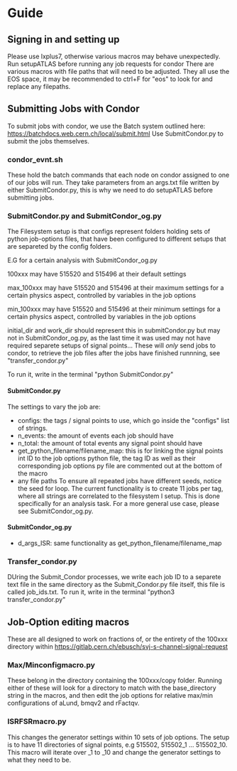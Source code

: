 # Guide 

## Signing in and setting up
Please use lxplus7, otherwise various macros may behave unexpectedly.
Run setupATLAS before running any job requests for condor
There are various macros with file paths that will need to be adjusted. They all use the EOS space, it may be recommended to ctrl+F for "eos" to look for and replace any filepaths.

## Submitting Jobs with Condor
To submit jobs with condor, we use the Batch system outlined here: https://batchdocs.web.cern.ch/local/submit.html
Use SubmitCondor.py to submit the jobs themselves.

### condor_evnt.sh
These hold the batch commands that each node on condor assigned to one of our jobs will run. They take parameters from an args.txt file written by either SubmitCondor.py, this is why we need to do setupATLAS before submitting jobs.

### SubmitCondor.py and SubmitCondor_og.py
The Filesystem setup is that configs represent folders holding sets of python job-options files, that have been configured to different setups that are separeted by the config folders. 

E.G for a certain analysis with SubmitCondor_og.py

100xxx may have 515520 and 515496 at their default settings

max_100xxx may have 515520 and 515496 at their maximum settings for a certain physics aspect, controlled by variables in the job options

min_100xxx may have 515520 and 515496 at their minimum settings for a certain physics aspect, controlled by variables in the job options

initial_dir and work_dir should represent this in submitCondor.py but may not in SubmitCondor_og.py, as the last time it was used may not have required separete setups of signal points... 
These will *only* send jobs to condor, to retrieve the job files after the jobs have finished runnning, see "transfer_condor.py"

To run it, write in the terminal "python SubmitCondor.py"

#### SubmitCondor.py
The settings to vary the job are:
- configs: the tags / signal points to use, which go inside the "configs" list of strings.
- n_events: the amount of events each job should have
- n_total: the amount of total events any signal point should have
- get_python_filename/filename_map: this is for linking the signal points int ID to the job options python file, the tag ID as well as their corresponding job options py file are commented out at the bottom of the macro
- any file paths 
To ensure all repeated jobs have different seeds, notice the seed for loop.
The current functionality is to create 11 jobs per tag, where all strings are correlated to the filesystem I setup. This is done specifically for an analysis task. For a more general use case, please see SubmitCondor_og.py.

#### SubmitCondor_og.py
- d_args_ISR: same functionality as get_python_filename/filename_map

### Transfer_condor.py
DUring the Submit_Condor processes, we write each job ID to a separete text file in the same directory as the Submit_Condor.py file itself, this file is called job_ids.txt.
To run it, write in the terminal "python3 transfer_condor.py"

## Job-Option editing macros
These are all designed to work on fractions of, or the entirety of the 100xxx directory within https://gitlab.cern.ch/ebusch/svj-s-channel-signal-request

### Max/Minconfigmacro.py
These belong in the directory containing the 100xxx/copy folder. Running either of these will look for a directory to match with the base_directory string in the macros, and then edit the job options for relative max/min configurations of aLund, bmqv2 and rFactqv.

### ISRFSRmacro.py
This changes the generator settings within 10 sets of job options. The setup is to have 11 directories of signal points, e.g 515502, 515502_1 ... 515502_10. This macro will iterate over _1 to _10 and change the generator settings to what they need to be.
